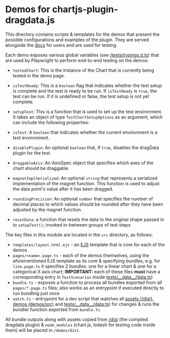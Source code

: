 # Demos for chartjs-plugin-dragdata.js

This directory contains scripts & templates for the demos that present the possible configurations and examples of the plugin. They are served alongside the [docs](TODO) for users and are used for testing.

Each demo exposes various global variables (see [/tests/typings.d.ts](/tests/typings.d.ts)) that are used by Playwright to perform end-to-end testing on the demos:

- `testedChart`: This is the instance of the Chart that is currently being tested in the demo page.

- `isTestReady`: This is a `boolean` flag that indicates whether the test setup is complete and the test is ready to be run. If `isTestReady` is `true`, the test can be run. If it is undefined or false, the test setup is not yet complete.

- `setupTest`: This is a function that is used to set up the test environment. It takes an object of type `TestChartSetupOptions` as an argument, which can include the following properties:

- `isTest`: A `boolean` that indicates whether the current environment is a test environment.

- `disablePlugin`: An optional `boolean` that, if `true`, disables the dragData plugin for the test.

- `draggableAxis`: An AxisSpec object that specifies which axes of the chart should be draggable.

- `magnetImplSerialized`: An optional `string` that represents a serialized implementation of the magnet function. This function is used to adjust the data point's value after it has been dragged.

- `roundingPrecision`: An optional `number` that specifies the number of decimal places to which values should be rounded after they have been adjusted by the magnet function.

- `resetData`: a function that resets the data to the original shape passed in to `setupTest()`; invoked in-between groups of test steps

The key files in this module are located in the `src` directory, as follows:

- `templates/layout.html.ejs` - an [EJS](https://ejs.co/) template that is core for each of the demos
- `pages/<name>.page.ts` - each of the demos themselves, using the aforementioned EJS template as its core & specifying bundles, e.g. for `line.page.ts` it specifies 2 bundles: one for a linear chart & one for a categorical X axis chart; **IMPORTANT:** each of these files **must** have a corresponding entry in `TestScenarios` inside [tests/\_\_data\_\_/data.ts](/tests/__data__/data.ts))
- `bundle.ts` - exposes a function to process all bundles exported from all `pages/*.page.ts` files; also works as an entrypoint if executed directly to run bundling just once
- `watch.ts` - entrypoint for a dev script that watches all [assets (/dist)](/dist), [demos (demos/src)](/demos/src/) and [tests/\_\_data\_\_/data.ts](/tests/__data__/data.ts)) for changes & runs the bundler function exported from `bundle.ts`

All bundle outputs along with assets copied from [/dist](/dist) (the compiled dragdata plugin) & `node_modules` (chart.js, lodash for testing code inside them) will be placed in `/demos/dist`.
